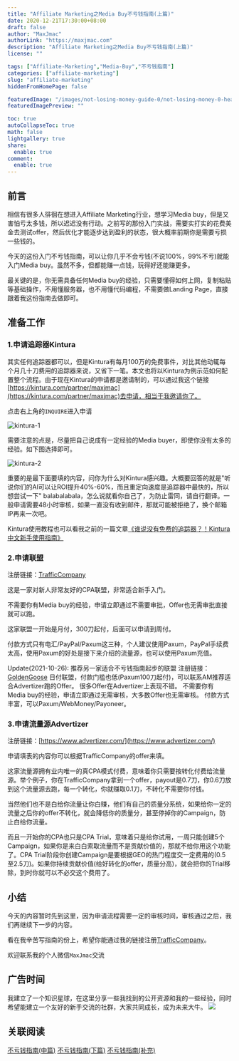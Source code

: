 ```yaml
---
title: "Affiliate Marketing之Media Buy不亏钱指南(上篇)"
date: 2020-12-21T17:30:00+08:00
draft: false
author: "MaxJmac"
authorLink: "https://maxjmac.com"
description: "Affiliate Marketing之Media Buy不亏钱指南(上篇)"
license: ""

tags: ["Affiliate-Marketing","Media-Buy","不亏钱指南"]
categories: ["affiliate-marketing"]
slug: "affiliate-marketing"
hiddenFromHomePage: false

featuredImage: "/images/not-losing-money-guide-0/not-losing-money-0-head.jpg"
featuredImagePreview: ""

toc: true
autoCollapseToc: true
math: false
lightgallery: true
share:
  enable: true
comment:
  enable: true
---
```

## 前言

相信有很多人徘徊在想进入Affiliate Marketing行业，想学习Media buy，但是又害怕亏太多钱，所以迟迟没有行动。之前写的那份入门实战，需要实打实的花费美金去测试offer，然后优化才能逐步达到盈利的状态，很大概率前期你是需要亏损一些钱的。

今天的这份入门不亏钱指南，可以让你几乎不会亏钱(不说100%，99%不亏)就能入门Media buy。虽然不多，但都能赚一点钱，玩得好还能赚更多。

最关键的是，你无需具备任何Media buy的经验，只需要懂得如何上网，复制粘贴等基础操作，不用懂服务器，也不用懂代码编程，不需要做Landing Page，直接跟着我这份指南去做即可。

## 准备工作

### 1.申请追踪器Kintura

其实任何追踪器都可以，但是Kintura有每月100万的免费事件，对比其他动辄每个月几十刀费用的追踪器来说，又省下一笔。本文也将以Kintura为例示范如何配置整个流程。由于现在Kintura的申请都是邀请制的，可以通过我这个链接[https://kintura.com/partner/maxjmac](https://kintura.com/partner/maxjmac)去申请，相当于我邀请你了。

点击右上角的`INQUIRE`进入申请

![kintura-1](/images/not-losing-money-guide-0/kintura-1.png)

需要注意的点是，尽量把自己说成有一定经验的Media buyer，即使你没有太多的经验。如下图选择即可。

![kintura-2](/images/not-losing-money-guide-0/kintura-2.png)

重要的是最下面要填的内容，问你为什么对Kintura感兴趣。大概要回答的就是"听说你们的AI可以让ROI提升40%-60%，而且重定向速度是追踪器中最快的，所以想尝试一下" balabalabala，怎么说就看你自己了，为防止雷同，请自行翻译。一般申请需要48小时审核，如果一直没有收到邮件，那就可能被拒绝了，换个邮箱IP再来一次吧。

Kintura使用教程也可以看我之前的一篇文章[《谁说没有免费的追踪器？！Kintura中文新手使用指南》](https://maxjmac.com/affiliate-marketing/kintura-chinese-base-guideline/)

### 2.申请联盟

注册链接：[TrafficCompany](http://www.trafficcompany.com/signup?p=9319)

这是一家对新人非常友好的CPA联盟，非常适合新手入门。

不需要你有Media buy的经验，申请立即通过不需要审批，Offer也无需审批直接就可以跑。

这家联盟一开始是月付，300刀起付，后面可以申请到周付。

付款方式只有电汇/PayPal/Paxum这三种，个人建议使用Paxum，PayPal手续费太高，使用Paxum的好处是接下来介绍的流量源，也可以使用Paxum充值。

Update(2021-10-26):
推荐另一家适合不亏钱指南起步的联盟
注册链接：[GoldenGoose](https://gg.agency/register?ref=VDsycZVduMR8u-vD)
日付联盟，付款门槛也低(Paxum100刀起付)，可以联系AM推荐适合Advertizer跑的Offer。
很多Offer在Advertizer上表现不错。
不需要你有Media buy的经验，申请立即通过无需审核，大多数Offer也无需审核。
付款方式丰富，可以Paxum/WebMoney/Payoneer。

### 3.申请流量源Advertizer

注册链接：[https://www.advertizer.com/](https://www.advertizer.com/)

申请填表的内容你可以根据TrafficCompany的offer来填。

这家流量源拥有业内唯一的真CPA模式付费，意味着你只需要按转化付费给流量源。举个例子，你在TrafficCompany拿到一个offer，payout是0.7刀，你0.6刀放到这个流量源去跑，每一个转化，你就赚取0.1刀，不转化不需要你付钱。

当然他们也不是白给你流量让你白赚，他们有自己的质量分系统，如果给你一定的流量之后你的offer不转化，就会降低你的质量分，甚至停掉你的Campaign，防止白给你流量。

而且一开始你的CPA也只是CPA Trial，意味着只是给你试用，一周只能创建5个Campaign，如果你是来白白索取流量而不是贡献价值的，那就不给你用这个功能了。CPA Trial阶段你创建Campaign是要根据GEO的热门程度交一定费用的(0.5至2.5刀)。如果你持续贡献价值(给好转化的offer，质量分高)，就会把你的Trial移除，到时你就可以不必交这个费用了。

## 小结

今天的内容暂时先到这里，因为申请流程需要一定的审核时间，审核通过之后，我们再继续下一步的内容。

看在我辛苦写指南的份上，希望你能通过我的链接注册[TrafficCompany](http://www.trafficcompany.com/signup?p=9319)。

欢迎联系我的个人微信`MaxJmac`交流

## 广告时间
我建立了一个知识星球，在这里分享一些我找到的公开资源和我的一些经验，同时希望能建立一个友好的新手交流的社群，大家共同成长，成为未来大牛。
![](/images/contact.jpg)

## 关联阅读

[不亏钱指南(中篇)](https://maxjmac.com/affiliate-marketing/not-losing-money-guide-1/)
[不亏钱指南(下篇)](https://maxjmac.com/affiliate-marketing/not-losing-money-guide-2/)
[不亏钱指南(补充)](https://maxjmac.com/affiliate-marketing/not-losing-money-guide-3/)
